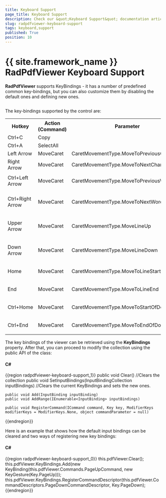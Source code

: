 ```yaml
---
title: Keyboard Support
page_title: Keyboard Support
description: Check our &quot;Keyboard Support&quot; documentation article for the RadPdfViewer {{ site.framework_name }} control.
slug: radpdfviewer-keyboard-support
tags: keyboard,support
published: True
position: 10
---
```


# {{ site.framework_name }} RadPdfViewer Keyboard Support



__RadPdfViewer__ supports KeyBindings - it has a number of predefined common key-bindings, but you can also customize them by disabling the default ones and defining new ones.

## 

The key-bindings supported by the control are:
<table>
 <tr>
   <th><b>Hotkey</b></th>
   <th><b>Action (Command)</b></th>
   <th><b>Parameter</b></th>
 </tr>
 <tr>
  <td>Ctrl+C</td>
  <td>Copy</td>
  <td></td>
 </tr>
 <tr>
  <td>Ctrl+A</td>
  <td>SelectAll</td>
  <td></td>
 </tr>
 <tr>
  <td>Left Arrow</td>
  <td>MoveCaret</td>
  <td>CaretMovementType.MoveToPreviousCharacter</td>
 </tr>
 <tr>
  <td>Right Arrow</td>
  <td>MoveCaret</td>
  <td>CaretMovementType.MoveToNextCharacter</td>
 </tr>
 <tr>
  <td>Ctrl+Left Arrow</td>
<td>

MoveCaret</td><td>

CaretMovementType.MoveToPreviousWord</td></tr><tr><td>

Ctrl+Right Arrow</td><td>

MoveCaret</td><td>

CaretMovementType.MoveToNextWord</td></tr><tr><td>

Upper Arrow</td><td>

MoveCaret</td><td>

CaretMovementType.MoveLineUp</td></tr><tr><td>

Down Arrow</td><td>

MoveCaret</td><td>CaretMovementType.MoveLineDown</td></tr><tr><td>

Home</td><td>

MoveCaret</td><td>

CaretMovementType.MoveToLineStart</td></tr><tr><td>

End</td><td>

MoveCaret</td><td>

CaretMovementType.MoveToLineEnd</td></tr><tr><td>

Ctrl+Home</td><td>

MoveCaret</td><td>

CaretMovementType.MoveToStartOfDocument</td></tr><tr><td>

Ctrl+End</td><td>

MoveCaret</td><td>

CaretMovementType.MoveToEndOfDocument</td></tr></table>

The key bindings of the viewer can be retrieved using the __KeyBindings__ property. After that, you can proceed to modify the collection using the public API of the class:

#### __C#__

{{region radpdfviewer-keyboard-support_1}}
	public void Clear()                                                //Clears the collection
	public void SetInputBindings(InputBindingCollection inputBindings) //Clears the current KeyBindings and sets the new ones.
	
	public void Add(InputBinding inputBinding)                          
	public void AddRange(IEnumerable<InputBinding> inputBindings)
	
	public void RegisterCommand(ICommand command, Key key, ModifierKeys modifierKeys = ModifierKeys.None, object commandParameter = null)
{{endregion}}



Here is an example that shows how the default input bindings can be cleared and two ways of registering new key bindings:

#### __C#__

{{region radpdfviewer-keyboard-support_0}}
	this.pdfViewer.Clear();
	this.pdfViewer.KeyBindings.Add(new KeyBinding(this.pdfViewer.Commands.PageUpCommand, new KeyGesture(Key.PageUp)));
	this.pdfViewer.KeyBindings.RegisterCommandDescriptor(this.pdfViewer.CommandDescriptors.PageDownCommandDescriptor, Key.PageDown);
{{endregion}}
